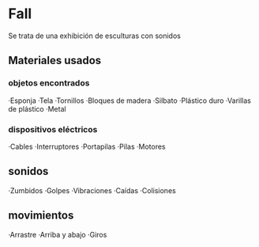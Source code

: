 # Fall
Se trata de una exhibición de esculturas con sonidos
## Materiales usados

### objetos encontrados
·Esponja                   ·Tela              ·Tornillos
·Bloques de madera         ·Silbato           ·Plástico duro
·Varillas de plástico      ·Metal

### dispositivos eléctricos
·Cables                    ·Interruptores
·Portapilas                ·Pilas
·Motores                   

## sonidos
·Zumbidos                    ·Golpes
·Vibraciones                 ·Caídas
·Colisiones                   

## movimientos
·Arrastre
·Arriba y abajo
·Giros

